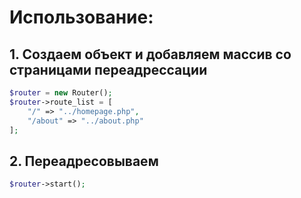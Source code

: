 # Использование:

## 1. Создаем объект и добавляем массив со страницами переадрессации 
```php
$router = new Router();
$router->route_list = [
    "/" => "../homepage.php",
    "/about" => "../about.php"
];
```

## 2. Переадресовываем

```php 
$router->start();
```




